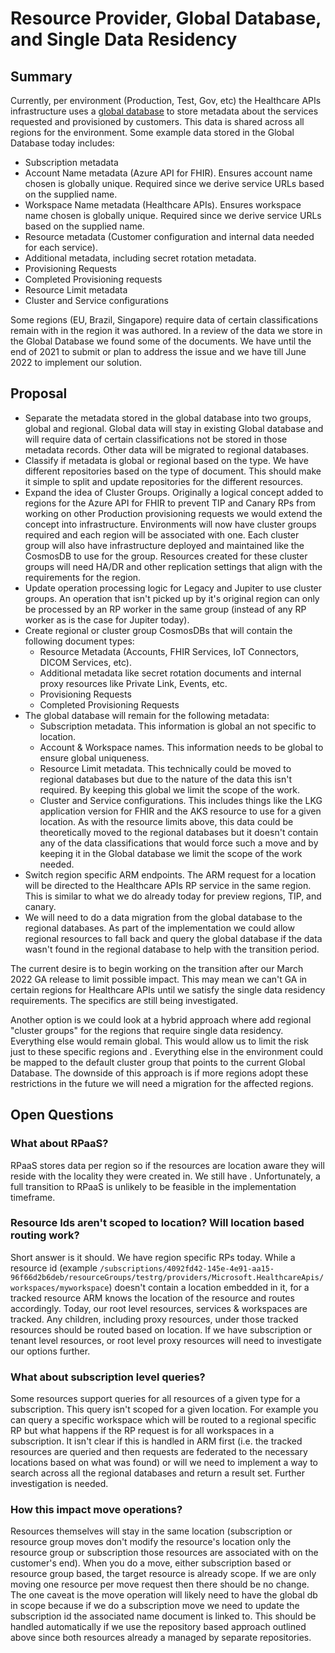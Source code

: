 # Resource Provider, Global Database, and Single Data Residency

## Summary

Currently, per environment (Production, Test, Gov, etc) the Healthcare APIs infrastructure uses a [global database](https://microsofthealth.visualstudio.com/Health/_git/health-paas?path=/doc/project-resolute.md&_a=preview&anchor=cosmos-db-accounts) to store metadata about the services requested and provisioned by customers. This data is shared across all regions for the environment.  Some example data stored in the Global Database today includes:

* Subscription metadata
* Account Name metadata (Azure API for FHIR). Ensures account name chosen is globally unique.  Required since we derive service URLs based on the supplied name.
* Workspace Name metadata (Healthcare APIs). Ensures workspace name chosen is globally unique.  Required since we derive service URLs based on the supplied name.
* Resource metadata (Customer configuration and internal data needed for each service).
* Additional metadata, including secret rotation metadata.
* Provisioning Requests
* Completed Provisioning requests
* Resource Limit metadata
* Cluster and Service configurations

Some regions (EU, Brazil, Singapore) require data of certain classifications remain with in the region it was authored.  In a review of the data we store in the Global Database we found some of the documents.  We have until the end of 2021 to submit or plan to address the issue and we have till June 2022 to implement our solution.

## Proposal

* Separate the metadata stored in the global database into two groups, global and regional.  Global data will stay in existing Global database and will require data of certain classifications not be stored in those metadata records.  Other data will be migrated to regional databases.
* Classify if metadata is global or regional based on the type.  We have different repositories based on the type of document.  This should make it simple to split and update repositories for the different resources.
* Expand the idea of Cluster Groups.  Originally a logical concept added to regions for the Azure API for FHIR to prevent TIP and Canary RPs from working on other Production provisioning requests we would extend the concept into infrastructure.  Environments will now have cluster groups required and each region will be associated with one.  Each cluster group will also have infrastructure deployed and maintained like the CosmosDB to use for the group.  Resources created for these cluster groups will need HA/DR and other replication settings that align with the requirements for the region.
* Update operation processing logic for Legacy and Jupiter to use cluster groups. An operation that isn't picked up by it's original region can only be processed by an RP worker in the same group (instead of any RP worker as is the case for Jupiter today).
* Create regional or cluster group CosmosDBs that will contain the following document types:
  * Resource Metadata (Accounts, FHIR Services, IoT Connectors, DICOM Services, etc).
  * Additional metadata like secret rotation documents and internal proxy resources like Private Link, Events, etc.
  * Provisioning Requests
  * Completed Provisioning Requests
* The global database will remain for the following metadata:
  * Subscription metadata.  This information is global an not specific to location.
  * Account & Workspace names.  This information needs to be global to ensure global uniqueness.
  * Resource Limit metadata.  This technically could be moved to regional databases but due to the nature of the data this isn't required.  By keeping this global we limit the scope of the work.
  * Cluster and Service configurations.  This includes things like the LKG application version for FHIR and the AKS resource to use for a given location.  As with the resource limits above, this data could be theoretically moved to the regional databases but it doesn't contain any of the data classifications that would force such a move and by keeping it in the Global database we limit the scope of the work needed.
* Switch region specific ARM endpoints.  The ARM request for a location will be directed to the Healthcare APIs RP service in the same region.  This is similar to what we do already today for preview regions, TIP, and canary.
* We will need to do a data migration from the global database to the regional databases.  As part of the implementation we could allow regional resources to fall back and query the global database if the data wasn't found in the regional database to help with the transition period.

The current desire is to begin working on the transition after our March 2022 GA release to limit possible impact.  This may mean we can't GA in certain regions for Healthcare APIs until we satisfy the single data residency requirements.  The specifics are still being investigated.

Another option is we could look at a hybrid approach where add regional "cluster groups" for the regions that require single data residency.  Everything else would remain global.  This would allow us to limit the risk just to these specific regions and .  Everything else in the environment could be mapped to the default cluster group that points to the current Global Database.  The downside of this approach is if more regions adopt these restrictions in the future we will need a migration for the affected regions.

## Open Questions

### What about RPaaS?

RPaaS stores data per region so if the resources are location aware they will reside with the locality they were created in.  We still have .  Unfortunately, a full transition to RPaaS is unlikely to be feasible in the implementation timeframe.

### Resource Ids aren't scoped to location? Will location based routing work?

Short answer is it should.  We have region specific RPs today.  While a resource id (example ```/subscriptions/4092fd42-145e-4e91-aa15-96f66d2b6deb/resourceGroups/testrg/providers/Microsoft.HealthcareApis/workspaces/myworkspace```) doesn't contain a location embedded in it, for a tracked resource ARM knows the location of the resource and routes accordingly. Today, our root level resources, services & workspaces are tracked.  Any children, including proxy resources, under those tracked resources should be routed based on location.  If we have subscription or tenant level resources, or root level proxy resources will need to investigate our options further.

### What about subscription level queries?

Some resources support queries for all resources of a given type for a subscription.  This query isn't scoped for a given location.  For example you can query a specific workspace which will be routed to a regional specific RP but what happens if the RP request is for all workspaces in a subscription.  It isn't clear if this is handled in ARM first (i.e. the tracked resources are queried and then requests are federated to the necessary locations based on what was found) or will we need to implement a way to search across all the regional databases and return a result set.  Further investigation is needed.

### How this impact move operations?

Resources themselves will stay in the same location (subscription or resource group moves don't modify the resource's location only the resource group or subscription those resources are associated with on the customer's end). When you do a move, either subscription based or resource group based, the target resource is already scope. If we are only moving one resource per move request then there should be no change. The one caveat is the move operation will likely need to have the global db in scope because if we do a subscription move we need to update the subscription id the associated name document is linked to.  This should be handled automatically if we use the repository based approach outlined above since both resources already a managed by separate repositories.
